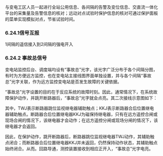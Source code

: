 与变电工区人员一起进行全站公用信息、各间隔的告警及变位信息、交直流一体化平台的采集量及告警信息的核对；远动对点试验时保护信息的核对可通过保护面板的菜单实现模拟对点，节省试验时间。



### **6.24.1信号互报**


1间隔的遥信接入到2间隔的强电开入

### **6.24.2 事故总信号**

变电站监控后台、调度端均设有“事故总”光字，该光字广泛分布于各个间隔分图，有时为方便远方监控，也在变电站主接线图界面单独设置，并与各个间隔“事故总”光字关联，作为远方监控变电站是否发生故障的关键依据。

“事故总”光字设置的目的在于反应系统的故障时刻。因此，通常情况下，在系统故障保护动作，并跳开断路器后，“事故总”光字就会点亮。其二次接线示意图如下：

其中，TWJ表示断路器跳位监视继电器辅助触点；KKJ表示断路器合后位置继电器辅助触点。断路器合后位置继电器KKJ为磁保持继电器，只有在远方遥控合闸或现场合闸的情况下，该继电器才会动作；在远方遥控分闸或现场分闸的情况下，该继电器才会返回。

因此，在保护动作，跳开断路器后，断路器跳位监视继电器TWJ动作，其辅助触点闭合；而断路器合后位置继电器KKJ并未返回，仍然保持动作状态，其辅助触点始终闭合。从而。回路导通，测控装置接收到相应正开入，“事故总”光字电亮。